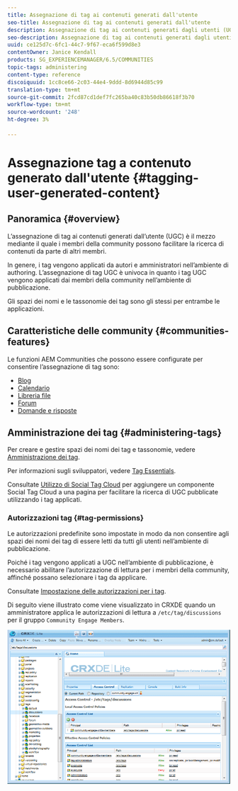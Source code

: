 ```yaml
---
title: Assegnazione di tag ai contenuti generati dall'utente
seo-title: Assegnazione di tag ai contenuti generati dall'utente
description: Assegnazione di tag ai contenuti generati dagli utenti (UGC, user generated content) è il modo in cui i membri della community possono aiutare altri membri a cercare contenuti
seo-description: Assegnazione di tag ai contenuti generati dagli utenti (UGC, user generated content) è il modo in cui i membri della community possono aiutare altri membri a cercare contenuti
uuid: ce125d7c-6fc1-44c7-9f67-eca6f599d8e3
contentOwner: Janice Kendall
products: SG_EXPERIENCEMANAGER/6.5/COMMUNITIES
topic-tags: administering
content-type: reference
discoiquuid: 1cc8ce66-2c03-44e4-9ddd-8d6944d85c99
translation-type: tm+mt
source-git-commit: 2fcd87cd1def7fc265ba40c83b50db86618f3b70
workflow-type: tm+mt
source-wordcount: '248'
ht-degree: 3%

---
```



# Assegnazione tag a contenuto generato dall&#39;utente {#tagging-user-generated-content}

## Panoramica {#overview}

L’assegnazione di tag ai contenuti generati dall’utente (UGC) è il mezzo mediante il quale i membri della community possono facilitare la ricerca di contenuti da parte di altri membri.

In genere, i tag vengono applicati da autori e amministratori nell’ambiente di authoring. L’assegnazione di tag UGC è univoca in quanto i tag UGC vengono applicati dai membri della community nell’ambiente di pubblicazione.

Gli spazi dei nomi e le tassonomie dei tag sono gli stessi per entrambe le applicazioni.

## Caratteristiche delle community {#communities-features}

Le  funzioni AEM Communities che possono essere configurate per consentire l’assegnazione di tag sono:

* [Blog](blog-feature.md)
* [Calendario](calendar.md)
* [Libreria file](file-library.md)
* [Forum](forum.md#configuretheaddedforum)
* [Domande e risposte](working-with-qna.md)

## Amministrazione dei tag {#administering-tags}

Per creare e gestire spazi dei nomi dei tag e tassonomie, vedere [Amministrazione dei tag](../../help/sites-administering/tags.md#tagging-console).

Per informazioni sugli sviluppatori, vedere [Tag Essentials](tag.md).

Consultate [Utilizzo di Social Tag Cloud](tagcloud.md) per aggiungere un componente Social Tag Cloud a una pagina per facilitare la ricerca di UGC pubblicate utilizzando i tag applicati.

### Autorizzazioni tag {#tag-permissions}

Le autorizzazioni predefinite sono impostate in modo da non consentire agli spazi dei nomi dei tag di essere letti da tutti gli utenti nell’ambiente di pubblicazione.

Poiché i tag vengono applicati a UGC nell’ambiente di pubblicazione, è necessario abilitare l’autorizzazione di lettura per i membri della community, affinché possano selezionare i tag da applicare.

Consultate [Impostazione delle autorizzazioni per i tag](../../help/sites-administering/tags.md#setting-tag-permissions).

Di seguito viene illustrato come viene visualizzato in CRXDE quando un amministratore applica le autorizzazioni di lettura a `/etc/tag/discussions` per il gruppo `Community Engage Members`.

![tag-permissions](assets/tag-permissions.png)

